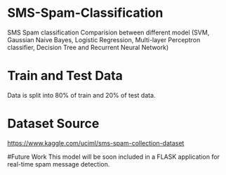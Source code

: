 # SMS-Spam-Classification

SMS Spam classification Comparision between different model (SVM, Gaussian Naive Bayes, Logistic Regression, Multi-layer Perceptron classifier, Decision Tree and Recurrent Neural Network)

# Train and Test Data

Data is split into 80% of train and 20% of test data.

# Dataset Source
https://www.kaggle.com/uciml/sms-spam-collection-dataset

#Future Work
This model will be soon included in a FLASK application for real-time spam message detection.
